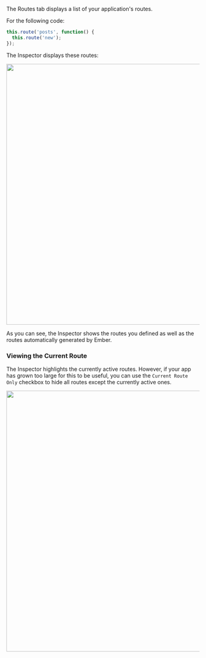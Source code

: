 The Routes tab displays a list of your application's routes.

For the following code:

```javascript
this.route('posts', function() {
  this.route('new');
});
```

The Inspector displays these routes:

<img src="../../images/guides/ember-inspector/routes-screenshot.png" width="680"/>

As you can see, the Inspector shows the routes you defined as well as the routes
automatically generated by Ember.

### Viewing the Current Route

The Inspector highlights the currently active routes. However, if your app has grown too large for this to be useful, you can use the `Current Route Only`
checkbox to hide all routes except the currently active ones.

<img src="../../images/guides/ember-inspector/routes-current-route.png"
width="680"/>